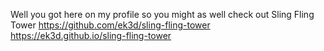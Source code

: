 Well you got here on my profile so you might as well check out Sling Fling Tower
https://github.com/ek3d/sling-fling-tower
https://ek3d.github.io/sling-fling-tower
<!---
ek3d/ek3d is a ✨ special ✨ repository because its `README.md` (this file) appears on your GitHub profile.
You can click the Preview link to take a look at your changes.
--->
